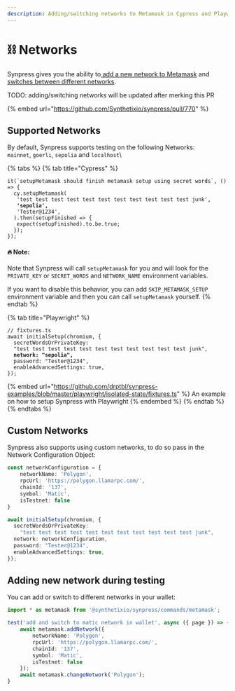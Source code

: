 ```yaml
---
description: Adding/switching networks to Metamask in Cypress and Playwright.
---
```


# ⛓ Networks

Synpress gives you the ability to[ add a new network to Metamask](synpress-api.md#add-metamask-network) and [switches between different networks](synpress-api.md#change-metamask-network).



TODO: adding/switching networks will be updated after merking this PR&#x20;

{% embed url="https://github.com/Synthetixio/synpress/pull/770" %}

## Supported Networks

By default, Synpress supports testing on the following Networks:\
`mainnet`, `goerli`, `sepolia` and `localhost`\


{% tabs %}
{% tab title="Cypress" %}
<pre class="language-typescript"><code class="lang-typescript">it(`setupMetamask should finish metamask setup using secret words`, () => {
  cy.setupMetamask(
   'test test test test test test test test test test test junk',
<strong>   'sepolia',
</strong>   'Tester@1234',
  ).then(setupFinished => {
   expect(setupFinished).to.be.true;
  });
});
</code></pre>

#### :fire: Note:&#x20;

Note that Synpress will call `setupMetamask` for you and will look for the `PRIVATE_KEY` or `SECRET_WORDS` and `NETWORK_NAME` environment variables.&#x20;

If you want to disable this behavior, you can  add `SKIP_METAMASK_SETUP` environment variable and then you can call `setupMetamask` yourself.&#x20;
{% endtab %}

{% tab title="Playwright" %}
<pre class="language-typescript"><code class="lang-typescript">// fixtures.ts
await initialSetup(chromium, {
  secretWordsOrPrivateKey:
  "test test test test test test test test test test test junk",
<strong>  network: "sepolia",
</strong>  password: "Tester@1234",
  enableAdvancedSettings: true,
});
</code></pre>

{% embed url="https://github.com/drptbl/synpress-examples/blob/master/playwright/isolated-state/fixtures.ts" %}
An example on how to setup Synpress with Playwright
{% endembed %}
{% endtab %}
{% endtabs %}

## Custom Networks

Synpress also supports using custom networks, to do so pass in the Network Configuration Object:

```typescript
const networkConfiguration = {
    networkName: 'Polygon',
    rpcUrl: 'https://polygon.llamarpc.com/',
    chainId: '137',
    symbol: 'Matic',
    isTestnet: false
}

await initialSetup(chromium, {
  secretWordsOrPrivateKey:
    "test test test test test test test test test test test junk", 
  network: networkConfiguration,
  password: "Tester@1234",
  enableAdvancedSettings: true,
});
```

## Adding new network during testing

You can add or switch to different networks in your wallet:

```typescript
import * as metamask from '@synthetixio/synpress/commands/metamask';

test('add and switch to matic network in wallet', async ({ page }) => {
    await metamask.addNetwork({
        networkName: 'Polygon',
        rpcUrl: 'https://polygon.llamarpc.com/',
        chainId: '137',
        symbol: 'Matic',
        isTestnet: false
    });
    await metamask.changeNetwork('Polygon');
}
```

